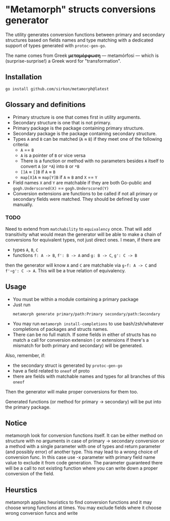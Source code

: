 # "Metamorph" structs conversions generator

The utility generates conversion functions between primary and secondary structures based on fields names and type 
matching with a dedicated support of types generated with `protoc-gen-go`.

The name comes from Greek **μεταμόρφωση** — metamórfosi — which is (surprise-surprise!) a Greek word for "transformation".


## Installation

```shell
go install github.com/sirkon/metamorph@latest
```

## Glossary and definitions

* Primary structure is one that comes first in utility arguments.
* Secondary structure is one that is not primary.
* Primary package is the package containing primary structure.
* Secondary package is the package containing secondary structure.
* Types `A` and `B` can be matched (`A` ≈ `B`) if they meet one of the following criteria:
  * `A` == `B` 
  * `A` is a pointer of `B` or vice versa
  * There is a function or method with no parameters besides `A` itself to convert `A` (or `*A`) into `B` or `*B`
  * `[]A` ≈ `[]B` if `A` ≈ `B`
  * `map[X]A` ≈ `map[Y]B` if `A` ≈ `B` and `X` == `Y`
* Field names `X` and `Y` are matchable if they are both Go-public and `gogh.Underscored(X)` == `gogh.Underscored(Y)`
* Conversion extensions are functions to be called if not all primary or secondary fields were matched. They should be
  defined by user manually.

### TODO

Need to extend from `matchability` to `equivalency` once. That will add transitivity what would mean the generator will 
be able to make a chain of conversions for equivalent types, not just direct ones. I mean, if there are

* types `A`, `B`, `C`
* functions `f: A -> B`, `f': B -> A` and `g: B -> C`, `g': C -> B`

then the generator will know `A` and `C` are matchable via `g∘f: A -> C` and `f'∘g': C -> A`. This will be a true 
relation of equivalency.

## Usage

* You must be within a module containing a primary package
* Just run
  ```shell
  metamorph generate primary/path:Primary secondary/path:Secondary
  ```
* You may run `metamorph install-completions` to use bash/zsh/whatever completions of packages and structs names. 
* There can be no full match. If some fields in either of structs has no match a call for conversion extension (
  or extensions if there's a mismatch for both primary and secondary) will be generated.  

Also, remember, if: 
* the secondary struct is generated by `protoc-gen-go`
* have a field related to `oneof` of proto
* there are fields with matchable names and types for all branches of this `oneof`

Then the generator will make proper conversions for them too.

Generated functions (or method for primary -> secondary) will be put into the primary package.

## Notice

metamorph look for conversion functions itself. It can be either method on structure with no arguments in case of
primary -> secondary conversion or a method with a single parameter with one of types and return parameter (and possibly
error) of another type. This may lead to a wrong choice of conversion func. In this case use -x parameter with primary
field name value to exclude it from code generation. The parameter guaranteed there will be a call to not existing 
function where you can write down a proper conversion of the field.

## Heurstics

metamorph applies heuristics to find conversion functions and it may choose wrong functions at times. You may exclude
fields where it choose wrong conversion funcs and write 
